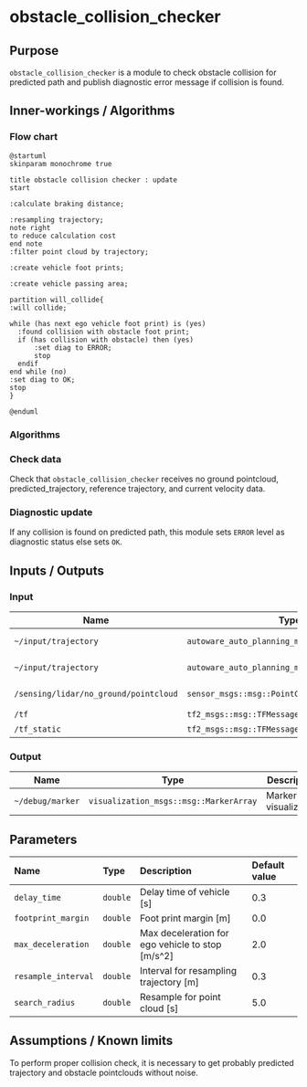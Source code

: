 # obstacle_collision_checker

## Purpose

`obstacle_collision_checker` is a module to check obstacle collision for predicted path and publish diagnostic error message if collision is found.

## Inner-workings / Algorithms

### Flow chart

```plantuml
@startuml
skinparam monochrome true

title obstacle collision checker : update
start

:calculate braking distance;

:resampling trajectory;
note right
to reduce calculation cost
end note
:filter point cloud by trajectory;

:create vehicle foot prints;

:create vehicle passing area;

partition will_collide{
:will collide;

while (has next ego vehicle foot print) is (yes)
  :found collision with obstacle foot print;
  if (has collision with obstacle) then (yes)
      :set diag to ERROR;
      stop
  endif
end while (no)
:set diag to OK;
stop
}

@enduml
```

### Algorithms

### Check data

Check that `obstacle_collision_checker` receives no ground pointcloud, predicted_trajectory, reference trajectory, and current velocity data.

### Diagnostic update

If any collision is found on predicted path, this module sets `ERROR` level as diagnostic status else sets `OK`.

## Inputs / Outputs

### Input

| Name                                  | Type                                           | Description          |
| ------------------------------------- | ---------------------------------------------- | -------------------- |
| `~/input/trajectory`                  | `autoware_auto_planning_msgs::msg::Trajectory` | Reference trajectory |
| `~/input/trajectory`                  | `autoware_auto_planning_msgs::msg::Trajectory` | Predicted trajectory |
| `/sensing/lidar/no_ground/pointcloud` | `sensor_msgs::msg::PointCloud2`                | No ground pointcloud |
| `/tf`                                 | `tf2_msgs::msg::TFMessage`                     | TF                   |
| `/tf_static`                          | `tf2_msgs::msg::TFMessage`                     | TF static            |

### Output

| Name             | Type                                   | Description              |
| ---------------- | -------------------------------------- | ------------------------ |
| `~/debug/marker` | `visualization_msgs::msg::MarkerArray` | Marker for visualization |

## Parameters

| Name                | Type     | Description                                      | Default value |
| :------------------ | :------- | :----------------------------------------------- | :------------ |
| `delay_time`        | `double` | Delay time of vehicle [s]                        | 0.3           |
| `footprint_margin`  | `double` | Foot print margin [m]                            | 0.0           |
| `max_deceleration`  | `double` | Max deceleration for ego vehicle to stop [m/s^2] | 2.0           |
| `resample_interval` | `double` | Interval for resampling trajectory [m]           | 0.3           |
| `search_radius`     | `double` | Resample for point cloud [s]                     | 5.0           |

## Assumptions / Known limits

To perform proper collision check, it is necessary to get probably predicted trajectory and obstacle pointclouds without noise.
